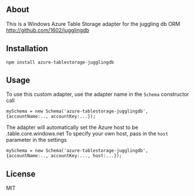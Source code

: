 ## About

This is a Windows Azure Table Storage adapter for the juggling db ORM http://github.com/1602/jugglingdb

## Installation

    npm install azure-tablestorage-jugglingdb

## Usage

To use this custom adapter, use the adapter name in the `Schema` constructor call

    mySchema = new Schema('azure-tablestorage-jugglingdb', {accountName:.., accountKey:...});

The adapter will automatically set the Azure host to be <accountName>.table.core.windows.net
To specify your own host, pass in the `host` parameter in the settings

    mySchema = new Schema('azure-tablestorage-jugglingdb', {accountName:.., accountKey:..., host:...});

## License

MIT